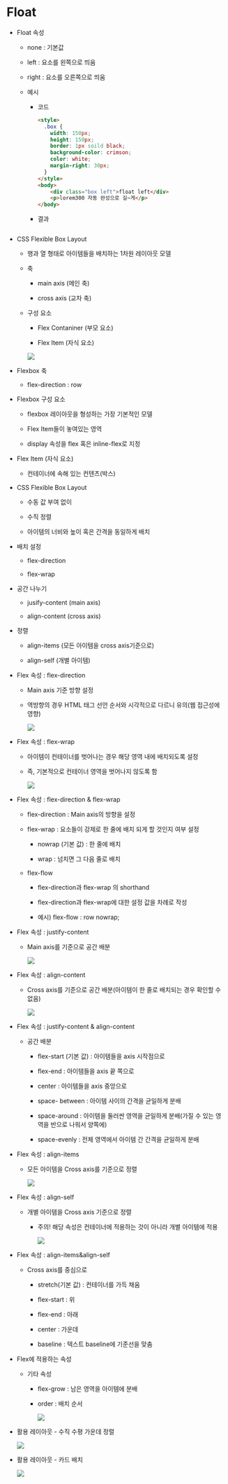 # Float

* Float 속성
  
  * none : 기본값
  
  * left : 요소를 왼쪽으로 띄움
  
  * right : 요소를 오른쪽으로 띄움
  
  * 예시
    
    * 코드
      
      ```html
      <style>
        .box {
          width: 150px;
          height: 150px;
          border: 1px soild black;
          background-color: crimson;
          color: white;
          margin-right: 30px;
        }
      </style>
      <body>
          <div class="box left">float left</div>
          <p>lorem300 자동 완성으로 길~게</p>
      </body>
      ```
    
    * 결과
      
      <img title="" src="file:///C:/Users/multicampus/AppData/Roaming/marktext/images/2022-08-05-15-58-57-image.png" alt="" data-align="inline">

* CSS Flexible Box Layout
  
  * 행과 열 형태로 아이템들을 배치하는 1차원 레이아웃 모델
  
  * 축
    
    * main axis (메인 축)
    
    * cross axis (교차 축)
  
  * 구성 요소
    
    * Flex Contaniner (부모 요소)
    
    * Flex Item (자식 요소)
      
      
    
    ![](C:\Users\multicampus\AppData\Roaming\marktext\images\2022-08-05-16-02-29-image.png)





* Flexbox 축
  
  * flex-direction : row

* Flexbox 구성 요소
  
  * flexbox 레이아웃을 형성하는 가장 기본적인 모델
  
  * Flex Item들이 놓여있는 영역
  
  * display 속성을 flex 혹은 inline-flex로 지정

* Flex Item (자식 요소)
  
  * 컨테이너에 속해 있는 컨텐츠(박스)

* CSS Flexible Box Layout
  
  * 수동 값 부여 없이
  
  * 수직 정렬
  
  * 아이템의 너비와 높이 혹은 간격을 동일하게 배치

* 배치 설정
  
  * flex-direction
  
  * flex-wrap

* 공간 나누기
  
  * jusify-content (main axis)
  
  * align-content (cross axis)

* 정렬
  
  * align-items (모든 아이템을 cross axis기준으로)
  
  * align-self (개별 아이템)

* Flex 속성 : flex-direction
  
  * Main axis 기준 방향 설정
  
  * 역방향의 경우 HTML 태그 선언 순서와 시각적으로 다르니 유의(웹 접근성에 영향)
    
    ![](C:\Users\multicampus\AppData\Roaming\marktext\images\2022-08-05-16-10-54-image.png)

* Flex 속성 : flex-wrap
  
  * 아이템이 컨테이너를 벗어나는 경우 해당 영역 내에 배치되도록 설정
  
  * 즉, 기본적으로 컨테이너 영역을 벗어나지 않도록 함
    
    ![](C:\Users\multicampus\AppData\Roaming\marktext\images\2022-08-05-16-11-58-image.png)

* Flex 속성 : flex-direction & flex-wrap
  
  * flex-direction : Main axis의 방향을 설정
  
  * flex-wrap : 요소들이 강제로 한 줄에 배치 되게 할 것인지 여부 설정
    
    * nowrap (기본 값) : 한 줄에 배치
    
    * wrap : 넘치면 그 다음 줄로 배치
  
  * flex-flow
    
    * flex-direction과 flex-wrap 의 shorthand
    
    * flex-direction과 flex-wrap에 대한 설정 값을 차례로 작성
    
    * 예시) flex-flow : row nowrap;

* Flex 속성 : justify-content
  
  * Main axis를 기준으로 공간 배분
    
    ![](C:\Users\multicampus\AppData\Roaming\marktext\images\2022-08-05-16-17-24-image.png)

* Flex 속성 : align-content
  
  * Cross axis를 기준으로 공간 배분(아이템이 한 줄로 배치되는 경우 확인할 수 없음)
    
    ![](C:\Users\multicampus\AppData\Roaming\marktext\images\2022-08-05-16-18-26-image.png)

* Flex 속성 : justify-content & align-content
  
  * 공간 배분
    
    * flex-start (기본 값) : 아이템들을 axis 시작점으로
    
    * flex-end : 아이템들을 axis 끝 쪽으로
    
    * center : 아이템들을 axis 중앙으로
    
    * space- between : 아이템 사이의 간격을 균일하게 분배
    
    * space-around : 아이템을 둘러싼 영역을 균일하게 분배(가질 수 있는 영역을 반으로 나워서 양쪽에)
    
    * space-evenly : 전체 영역에서 아이템 간 간격을 균일하게 분배

* Flex 속성 : align-items
  
  * 모든 아이템을 Cross axis를 기준으로 정렬
    
    ![](C:\Users\multicampus\AppData\Roaming\marktext\images\2022-08-05-16-22-56-image.png)

* Flex 속성 : align-self
  
  * 개별 아이템을 Cross axis 기준으로 정렬
    
    * 주의! 해당 속성은 컨테이너에 적용하는 것이 아니라 개별 아이템에 적용
      
      ![](C:\Users\multicampus\AppData\Roaming\marktext\images\2022-08-05-16-24-17-image.png)
      

* Flex 속성 : align-items&align-self
  
  * Cross axis를 중심으로
    
    * stretch(기본 값) : 컨테이너를 가득 채움
    
    * flex-start : 위
    
    * flex-end : 아래
    
    * center : 가운데
    
    * baseline : 텍스트 baseline에 기준선을 맞춤

* Flex에 적용하는 속성
  
  * 기타 속성
    
    * flex-grow : 남은 영역을 아이템에 분배
    
    * order : 배치 순서
      
      ![](C:\Users\multicampus\AppData\Roaming\marktext\images\2022-08-05-16-28-05-image.png)

* 활용 레이아웃 - 수직 수평 가운데 정렬 
  
  ![](C:\Users\multicampus\AppData\Roaming\marktext\images\2022-08-05-16-28-42-image.png)
  
  

* 활용 레이아웃 - 카드 배치
  
  ![](C:\Users\multicampus\AppData\Roaming\marktext\images\2022-08-05-16-29-08-image.png)
